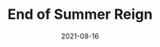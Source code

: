 ---
weight: 1
images:
- https://live.staticflickr.com/65535/52644156323_0bfa265b57_b_d.jpg
title: End of Summer Reign
date: 2021-08-16
tags:
- archive # all posts
- work
- generative
---